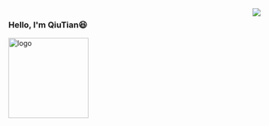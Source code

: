 <img align="right" src="https://github-readme-stats.vercel.app/api?username=iamqiutian&show_icons=true&icon_color=805AD5&text_color=718096&bg_color=ffffff" />

### Hello, I'm QiuTian:satisfied:

<img src="https://github-profile-trophy.vercel.app/?username=iamqiutian&&theme=flat&column=7&margin-w=10" alt="logo" height="160" align="center" />
